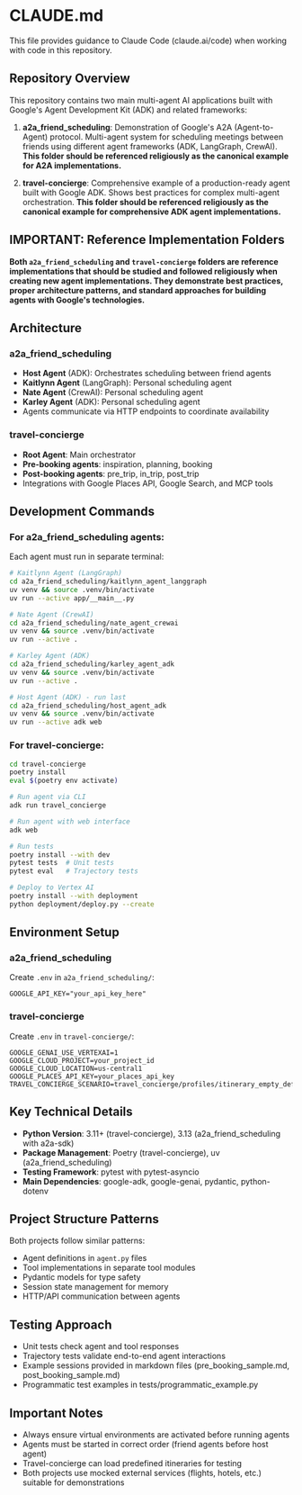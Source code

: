 # CLAUDE.md

This file provides guidance to Claude Code (claude.ai/code) when working with code in this repository.

## Repository Overview

This repository contains two main multi-agent AI applications built with Google's Agent Development Kit (ADK) and related frameworks:

1. **a2a_friend_scheduling**: Demonstration of Google's A2A (Agent-to-Agent) protocol. Multi-agent system for scheduling meetings between friends using different agent frameworks (ADK, LangGraph, CrewAI). **This folder should be referenced religiously as the canonical example for A2A implementations.**

2. **travel-concierge**: Comprehensive example of a production-ready agent built with Google ADK. Shows best practices for complex multi-agent orchestration. **This folder should be referenced religiously as the canonical example for comprehensive ADK agent implementations.**

## IMPORTANT: Reference Implementation Folders

**Both `a2a_friend_scheduling` and `travel-concierge` folders are reference implementations that should be studied and followed religiously when creating new agent implementations. They demonstrate best practices, proper architecture patterns, and standard approaches for building agents with Google's technologies.**

## Architecture

### a2a_friend_scheduling
- **Host Agent** (ADK): Orchestrates scheduling between friend agents
- **Kaitlynn Agent** (LangGraph): Personal scheduling agent
- **Nate Agent** (CrewAI): Personal scheduling agent  
- **Karley Agent** (ADK): Personal scheduling agent
- Agents communicate via HTTP endpoints to coordinate availability

### travel-concierge
- **Root Agent**: Main orchestrator
- **Pre-booking agents**: inspiration, planning, booking
- **Post-booking agents**: pre_trip, in_trip, post_trip
- Integrations with Google Places API, Google Search, and MCP tools

## Development Commands

### For a2a_friend_scheduling agents:
Each agent must run in separate terminal:
```bash
# Kaitlynn Agent (LangGraph)
cd a2a_friend_scheduling/kaitlynn_agent_langgraph
uv venv && source .venv/bin/activate
uv run --active app/__main__.py

# Nate Agent (CrewAI)
cd a2a_friend_scheduling/nate_agent_crewai  
uv venv && source .venv/bin/activate
uv run --active .

# Karley Agent (ADK)
cd a2a_friend_scheduling/karley_agent_adk
uv venv && source .venv/bin/activate
uv run --active .

# Host Agent (ADK) - run last
cd a2a_friend_scheduling/host_agent_adk
uv venv && source .venv/bin/activate
uv run --active adk web
```

### For travel-concierge:
```bash
cd travel-concierge
poetry install
eval $(poetry env activate)

# Run agent via CLI
adk run travel_concierge

# Run agent with web interface
adk web

# Run tests
poetry install --with dev
pytest tests  # Unit tests
pytest eval   # Trajectory tests

# Deploy to Vertex AI
poetry install --with deployment
python deployment/deploy.py --create
```

## Environment Setup

### a2a_friend_scheduling
Create `.env` in `a2a_friend_scheduling/`:
```
GOOGLE_API_KEY="your_api_key_here"
```

### travel-concierge
Create `.env` in `travel-concierge/`:
```
GOOGLE_GENAI_USE_VERTEXAI=1
GOOGLE_CLOUD_PROJECT=your_project_id
GOOGLE_CLOUD_LOCATION=us-central1
GOOGLE_PLACES_API_KEY=your_places_api_key
TRAVEL_CONCIERGE_SCENARIO=travel_concierge/profiles/itinerary_empty_default.json
```

## Key Technical Details

- **Python Version**: 3.11+ (travel-concierge), 3.13 (a2a_friend_scheduling with a2a-sdk)
- **Package Management**: Poetry (travel-concierge), uv (a2a_friend_scheduling)
- **Testing Framework**: pytest with pytest-asyncio
- **Main Dependencies**: google-adk, google-genai, pydantic, python-dotenv

## Project Structure Patterns

Both projects follow similar patterns:
- Agent definitions in `agent.py` files
- Tool implementations in separate tool modules
- Pydantic models for type safety
- Session state management for memory
- HTTP/API communication between agents

## Testing Approach

- Unit tests check agent and tool responses
- Trajectory tests validate end-to-end agent interactions
- Example sessions provided in markdown files (pre_booking_sample.md, post_booking_sample.md)
- Programmatic test examples in tests/programmatic_example.py

## Important Notes

- Always ensure virtual environments are activated before running agents
- Agents must be started in correct order (friend agents before host agent)
- Travel-concierge can load predefined itineraries for testing
- Both projects use mocked external services (flights, hotels, etc.) suitable for demonstrations